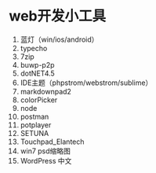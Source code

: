 # web开发小工具 #
1. 蓝灯（win/ios/android）
2. typecho
3. 7zip
4. buwp-p2p
5. dotNET4.5
6. IDE主题（phpstrom/webstrom/sublime）
7. markdownpad2
8. colorPicker
9. node
10. postman
11. potplayer
12. SETUNA
13. Touchpad_Elantech
14. win7 psd缩略图
15. WordPress 中文
